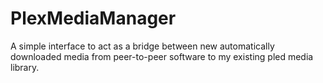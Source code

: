 PlexMediaManager
================

A simple interface to act as a bridge between new automatically downloaded media from peer-to-peer software to my existing pled media library.
